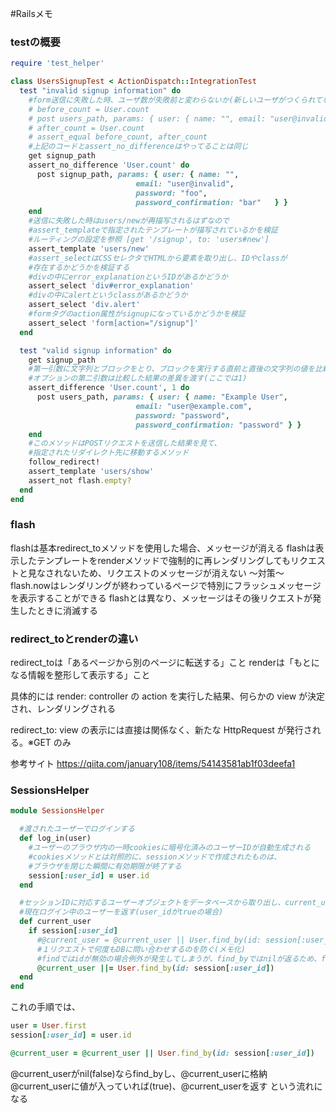#Railsメモ

### testの概要

```Ruby
require 'test_helper'

class UsersSignupTest < ActionDispatch::IntegrationTest
  test "invalid signup information" do
    #form送信に失敗した時、ユーザ数が失敗前と変わらないか(新しいユーザがつくられてないか)調べる
    # before_count = User.count
    # post users_path, params: { user: { name: "", email: "user@invalid", password: "foo", password_confirmation: "bar" } }
    # after_count = User.count
    # assert_equal before_count, after_count
    #上記のコードとassert_no_differenceはやってることは同じ
    get signup_path
    assert_no_difference 'User.count' do
      post signup_path, params: { user: { name: "",
                            email: "user@invalid",
                            password: "foo",
                            password_confirmation: "bar"   } }
    end
    #送信に失敗した時はusers/newが再描写されるはずなので
    #assert_templateで指定されたテンプレートが描写されているかを検証
    #ルーティングの設定を参照 [get '/signup', to: 'users#new']
    assert_template 'users/new'
    #assert_selectはCSSセレクタでHTMLから要素を取り出し、IDやclassが
    #存在するかどうかを検証する
    #divの中にerror_explanationというIDがあるかどうか
    assert_select 'div#error_explanation'
    #divの中にalertというclassがあるかどうか
    assert_select 'div.alert'
    #formタグのaction属性がsignupになっているかどうかを検証
    assert_select 'form[action="/signup"]'
  end

  test "valid signup information" do
    get signup_path
    #第一引数に文字列とブロックをとり、ブロックを実行する直前と直後の文字列の値を比較する
    #オプションの第二引数は比較した結果の差異を渡す(ここでは1)
    assert_difference 'User.count', 1 do
      post users_path, params: { user: { name: "Example User",
                            email: "user@example.com",
                            password: "password",
                            password_confirmation: "password" } }
    end
    #このメソッドはPOSTリクエストを送信した結果を見て、
    #指定されたリダイレクト先に移動するメソッド
    follow_redirect!
    assert_template 'users/show'
    assert_not flash.empty?
  end
end
```

### flash
flashは基本redirect_toメソッドを使用した場合、メッセージが消える
flashは表示したテンプレートをrenderメソッドで強制的に再レンダリングしてもリクエストと見なされないため、リクエストのメッセージが消えない
〜対策〜
flash.nowはレンダリングが終わっているページで特別にフラッシュメッセージを表示することができる
flashとは異なり、メッセージはその後リクエストが発生したときに消滅する

### redirect_toとrenderの違い
redirect_toは「あるページから別のページに転送する」こと
renderは「もとになる情報を整形して表示する」こと

具体的には
render:
controller の action を実行した結果、何らかの view が決定され、レンダリングされる

redirect_to:
view の表示には直接は関係なく、新たな HttpRequest が発行される。※GET のみ

参考サイト
https://qiita.com/january108/items/54143581ab1f03deefa1

### SessionsHelper

```Ruby
module SessionsHelper

  #渡されたユーザーでログインする
  def log_in(user)
    #ユーザーのブラウザ内の一時cookiesに暗号化済みのユーザーIDが自動生成される
    #cookiesメソッドとは対照的に、sessionメソッドで作成されたものは、
    #ブラウザを閉じた瞬間に有効期限が終了する
    session[:user_id] = user.id
  end

  #セッションIDに対応するユーザーオブジェクトをデータベースから取り出し、current_userに格納する
  #現在ログイン中のユーザーを返す(user_idがtrueの場合)
  def current_user
    if session[:user_id]
      #@current_user = @current_user || User.find_by(id: session[:user_id])と同じ
      #１リクエストで何度もDBに問い合わせするのを防ぐ(メモ化)
      #findではidが無効の場合例外が発生してしまうが、find_byではnilが返るため、find_byにする
      @current_user ||= User.find_by(id: session[:user_id])
  end
end
```

これの手順では、
```Ruby
user = User.first
session[:user_id] = user.id

@current_user = @current_user || User.find_by(id: session[:user_id])
```
@current_userがnil(false)ならfind_byし、@current_userに格納
@current_userに値が入っていれば(true)、@current_userを返す
という流れになる
